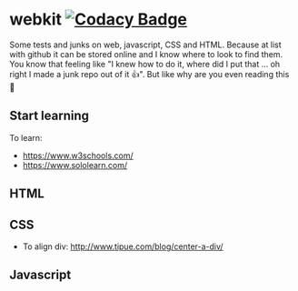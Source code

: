 # webkit  [![Codacy Badge](https://api.codacy.com/project/badge/Grade/3add1f97018e4710ab17fa9c94234508)](https://www.codacy.com/app/Sylhare/webkit?utm_source=github.com&amp;utm_medium=referral&amp;utm_content=Sylhare/webkit&amp;utm_campaign=Badge_Grade)

Some tests and junks on web, javascript, CSS and HTML. 
Because at list with github it can be stored online and I know where to look to find them. 
You know that feeling like "I knew how to do it, where did I put that ... oh right I made a junk repo out of it :+1:". But like why are you even reading this :eyes: 

## Start learning

To learn:

- https://www.w3schools.com/
- https://www.sololearn.com/

## HTML

## CSS

- To align div: http://www.tipue.com/blog/center-a-div/

## Javascript
